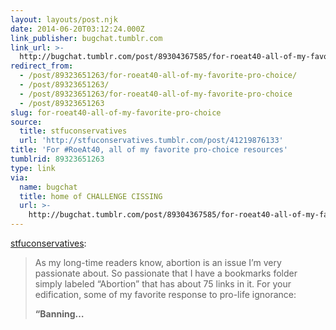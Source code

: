 ```yaml
---
layout: layouts/post.njk
date: 2014-06-20T03:12:24.000Z
link_publisher: bugchat.tumblr.com
link_url: >-
  http://bugchat.tumblr.com/post/89304367585/for-roeat40-all-of-my-favorite-pro-choice-resources
redirect_from:
  - /post/89323651263/for-roeat40-all-of-my-favorite-pro-choice/
  - /post/89323651263/
  - /post/89323651263/for-roeat40-all-of-my-favorite-pro-choice
  - /post/89323651263
slug: for-roeat40-all-of-my-favorite-pro-choice
source:
  title: stfuconservatives
  url: 'http://stfuconservatives.tumblr.com/post/41219876133'
title: 'For #RoeAt40, all of my favorite pro-choice resources'
tumblrid: 89323651263
type: link
via:
  name: bugchat
  title: home of CHALLENGE CISSING
  url: >-
    http://bugchat.tumblr.com/post/89304367585/for-roeat40-all-of-my-favorite-pro-choice
---
```

<p><a class="tumblr_blog" href="http://stfuconservatives.tumblr.com/post/41219876133">stfuconservatives</a>:</p>
<blockquote>
<p>As my long-time readers know, abortion is an issue I’m very passionate about. So passionate that I have a bookmarks folder simply labeled “Abortion” that has about 75 links in it. For your edification, some of my favorite response to pro-life ignorance:</p>
<p><strong>“Banning&hellip;</strong></p>
</blockquote>

